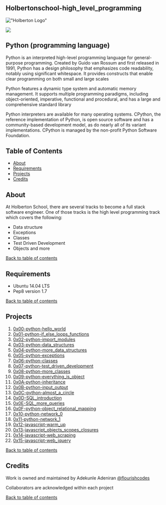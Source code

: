 ## Holbertonschool-high_level_programming

!["Holberton Logo"](https://www.holbertonschool.com/assets/holberton-logo-1cc451260ca3cd297def53f2250a9794810667c7ca7b5fa5879a569a457bf16f.png)

![](https://s3.amazonaws.com/intranet-projects-files/holbertonschool-higher-level_programming+/231/48a9fdbd67c84a328a9df9ec8d93b9ac2458ac37721d7d53e51a27fb2bdc5263.jpg)

## Python (programming language)

Python is an interpreted high-level programming language for general-purpose programming. Created by Guido van Rossum and first released in 1991, Python has a design philosophy that emphasizes code readability, notably using significant whitespace. It provides constructs that enable clear programming on both small and large scales

Python features a dynamic type system and automatic memory management. It supports multiple programming paradigms, including object-oriented, imperative, functional and procedural, and has a large and comprehensive standard library

Python interpreters are available for many operating systems. CPython, the reference implementation of Python, is open source software and has a community-based development model, as do nearly all of its variant implementations. CPython is managed by the non-profit Python Software Foundation.

## Table of Contents

* [About](#about)
* [Requirements](#requirements)
* [Projects](#projects)
* [Credits](#credits)

## About
At Holberton School, there are several tracks to become a full stack software engineer. One of those tracks is the high level programming track which covers the following:
- Data structure
- Exceptions
- Classes
- Test Driven Development
- Objects
and more

<a href="#table-of-contents">Back to table of contents</a>

## Requirements
* Ubuntu 14.04 LTS
* Pep8 version 1.7

<a href="#table-of-contents">Back to table of contents</a>

## Projects

1. [0x00-python-hello_world](./0x00-python-hello_world)
2. [0x01-python-if_else_loops_functions](./0x01-python-if_else_loops_functions)
3. [0x02-python-import_modules](./0x02-python-import_modules)
4. [0x03-python-data_structures](./0x03-python-data_structures)
5. [0x04-python-more_data_structures](./0x04-python-more_data_structures)
6. [0x05-python-exceptions](./0x05-python-exceptions)
7. [0x06-python-classes](./0x06-python-classes)
8. [0x07-python-test_driven_development](./0x07-python-test_driven_development)
9. [0x08-python-more_classes](./0x08-python-more_classes)
10. [0x09-python-everything_is_object](./0x09-python-everything_is_object)
11. [0x0A-python-inheritance](./0x0A-python-inheritance)
12. [0x0B-python-input_output](./0x0B-python-input_output)
13. [0x0C-python-almost_a_circle](./0x0C-python-almost_a_circle)
14. [0x0D-SQL_introduction](./0x0D-SQL_introduction)
15. [0x0E-SQL_more_queries](./0x0E-SQL_more_queries)
16. [0x0F-python-object_relational_mapping](./0x0F-python-object_relational_mapping)
17. [0x10-python-network_0](./0x10-python-network_0)
18. [0x11-python-network_1](./0x11-python-network_1)
19. [0x12-javascript-warm_up](./0x12-javascript-warm_up)
20. [0x13-javascript_objects_scopes_closures](./0x13-javascript_objects_scopes_closures)
21. [0x14-javascript-web_scraping](./0x14-javascript-web_scraping)
22. [0x15-javascript-web_jquery](./0x15-javascript-web_jquery)

<a href="#table-of-contents">Back to table of contents</a>

## Credits
Work is owned and maintained by Adekunle Adeniran [@flourishcodes](https://twitter.com/flourishcodes)

Collaborators are acknowledged within each project

<a href="#table-of-contents">Back to table of contents</a>